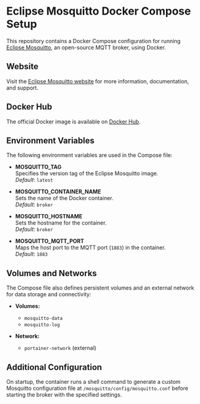 # Eclipse Mosquitto Docker Compose Setup

This repository contains a Docker Compose configuration for running [Eclipse Mosquitto](https://mosquitto.org/), an open-source MQTT broker, using Docker.

## Website

Visit the [Eclipse Mosquitto website](https://mosquitto.org/) for more information, documentation, and support.

## Docker Hub

The official Docker image is available on [Docker Hub](https://hub.docker.com/_/eclipse-mosquitto).

## Environment Variables

The following environment variables are used in the Compose file:

- **MOSQUITTO_TAG**  
  Specifies the version tag of the Eclipse Mosquitto image.  
  *Default*: `latest`

- **MOSQUITTO_CONTAINER_NAME**  
  Sets the name of the Docker container.  
  *Default*: `broker`

- **MOSQUITTO_HOSTNAME**  
  Sets the hostname for the container.  
  *Default*: `broker`

- **MOSQUITTO_MQTT_PORT**  
  Maps the host port to the MQTT port (`1883`) in the container.  
  *Default*: `1883`

## Volumes and Networks

The Compose file also defines persistent volumes and an external network for data storage and connectivity:

- **Volumes:**
  - `mosquitto-data`
  - `mosquitto-log`

- **Network:**
  - `portainer-network` (external)

## Additional Configuration

On startup, the container runs a shell command to generate a custom Mosquitto configuration file at `/mosquitto/config/mosquitto.conf` before starting the broker with the specified settings.

